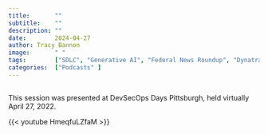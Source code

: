 ```yaml
---
title:       ""
subtitle:    ""
description: ""
date:        2024-04-27
author: Tracy Bannon
image:       " "
tags:        ["SDLC", "Generative AI", "Federal News Roundup", "Dynatrace"]
categories:  ["Podcasts" ]
---
```

## 

This session was presented at DevSecOps Days Pittsburgh, held virtually April 27, 2022. 

{{< youtube HmeqfuLZfaM >}}


